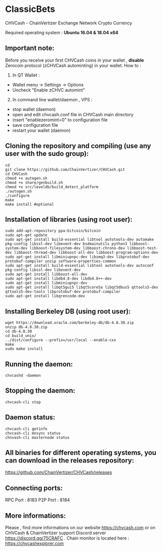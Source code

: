 
# ClassicBets
CHVCash - ChainVertizer Exchange Network Crypto Currency

Required operating system : **Ubuntu 16.04 & 18.04 x64**

**Important note:**
---------------
Before you receive your first CHVCash coins in your wallet , **disable** Zerocoin protocol 
(zCHVCash autominting) in your wallet.
How to :
1. In QT Wallet :
- Wallet menu -> Settings -> Options
- Uncheck "Enable zCHVC automint"
2. In command line wallet/daemon , VPS :
- stop wallet (daemon)
- open and edit chvcash.conf file in CHVCash main directory
- insert "enablezeromint=0" to configuration file
- save configuration file
- restart your wallet (daemon)

**Cloning the repository and compiling (use any user with the sudo group):**
------------------------------------------------------------------------
```
cd
git clone https://github.com/ChainVertizer/CHVCash.git
cd CHVCash
chmod +x autogen.sh
chmod +x share/genbuild.sh
chmod +x src/leveldb/build_detect_platform
./autogen.sh
./configure
make
make install #optional
```
**Installation of libraries (using root user):**
---------------------------
```
sudo add-apt-repository ppa:bitcoin/bitcoin
sudo apt-get update
sudo apt-get install build-essential libtool autotools-dev automake pkg-config libssl-dev libevent-dev bsdmainutils python3 libboost-system-dev libboost-filesystem-dev libboost-chrono-dev libboost-test-dev libboost-thread-dev libboost-all-dev libboost-program-options-dev
sudo apt-get install libminiupnpc-dev libzmq3-dev libprotobuf-dev protobuf-compiler unzip software-properties-common
sudo apt-get install build-essential libtool autotools-dev autoconf pkg-config libssl-dev libevent-dev
sudo apt-get install libboost-all-dev
sudo apt-get install libdb4.8-dev libdb4.8++-dev
sudo apt-get install libminiupnpc-dev
sudo apt-get install libqt5gui5 libqt5core5a libqt5dbus5 qttools5-dev qttools5-dev-tools libprotobuf-dev protobuf-compiler
sudo apt-get install libqrencode-dev
```
**Installing Berkeley DB (using root user):**
---------------------------
```
wget https://download.oracle.com/berkeley-db/db-4.8.30.zip
unzip db-4.8.30.zip
cd db-4.8.30
cd build_unix/
../dist/configure --prefix=/usr/local --enable-cxx
make
sudo make install
```
Running the daemon:
-------------------
```
chvcashd -daemon
```
Stopping the daemon:
-----------
```
chvcash-cli stop
```
Daemon status:
---------------
```
chvcash-cli getinfo
chvcash-cli mnsync status
chnvash-cli masternode status
```

**All binaries for different operating systems, you can download in the releases repository:**
---------------------------
https://github.com/ChainVertizer/CHVCash/releases

**Connecting ports:**
----------------------------
RPC Port : 8183
P2P Port : 8184

**More informations:**
--------------------
Please , find more informations on our website https://chvcash.com or on CHVCash & ChainVertizer support Discord server https://discord.gg/75CRAFC . 
Chain monitor is located here : https://chvcashexplorer.com

